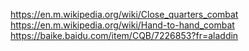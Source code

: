 https://en.m.wikipedia.org/wiki/Close_quarters_combat <br>
https://en.m.wikipedia.org/wiki/Hand-to-hand_combat <br>
https://baike.baidu.com/item/CQB/7226853?fr=aladdin <br>
